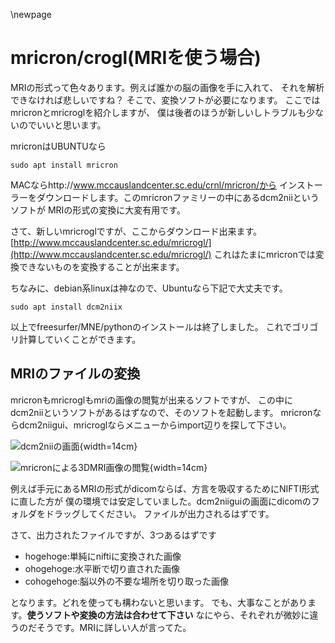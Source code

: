 
\newpage
# mricron/crogl(MRIを使う場合)

MRIの形式って色々あります。例えば誰かの脳の画像を手に入れて、
それを解析できなければ悲しいですね？
そこで、変換ソフトが必要になります。
ここではmricronとmricroglを紹介しますが、
僕は後者のほうが新しいしトラブルも少ないのでいいと思います。

mricronはUBUNTUなら
```{frame=single}
sudo apt install mricron
```
MACならhttp://www.mccauslandcenter.sc.edu/crnl/mricron/から
インストーラーをダウンロードします。このmricronファミリーの中にあるdcm2niiというソフトが
MRIの形式の変換に大変有用です。

さて、新しいmricroglですが、ここからダウンロード出来ます。
[http://www.mccauslandcenter.sc.edu/mricrogl/](http://www.mccauslandcenter.sc.edu/mricrogl/)
これはたまにmricronでは変換できないものを変換することが出来ます。

ちなみに、debian系linuxは神なので、Ubuntuなら下記で大丈夫です。

```{frame=single}
sudo apt install dcm2niix
```

以上でfreesurfer/MNE/pythonのインストールは終了しました。
これでゴリゴリ計算していくことができます。


## MRIのファイルの変換

mricronもmricroglもmriの画像の閲覧が出来るソフトですが、
この中にdcm2niiというソフトがあるはずなので、そのソフトを起動します。
mricronならdcm2niigui、mricroglならメニューからimport辺りを探して下さい。

![dcm2niiの画面](img/nifti.png){width=14cm}


![mricronによる3DMRI画像の閲覧](img/mricron.png){width=14cm}

例えば手元にあるMRIの形式がdicomならば、方言を吸収するためにNIFTI形式に直した方が
僕の環境では安定していました。dcm2niiguiの画面にdicomのフォルダをドラッグしてください。
ファイルが出力されるはずです。

さて、出力されたファイルですが、3つあるはずです

- hogehoge:単純にniftiに変換された画像
- ohogehoge:水平断で切り直された画像
- cohogehoge:脳以外の不要な場所を切り取った画像

となります。どれを使っても構わないと思います。
でも、大事なことがあります。**使うソフトや変換の方法は合わせて下さい**
なにやら、それぞれが微妙に違うのだそうです。MRIに詳しい人が言ってた。
